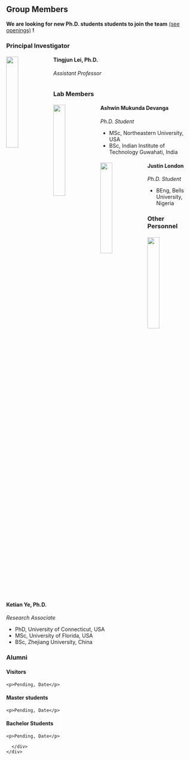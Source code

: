 

<div class="container-fluid">
      <div class="row">
        <div id="gridid" class="col-sm-12">
  <p>&nbsp;</p>

<h2 id="group-members">Group Members</h2>

<p><strong>We are looking for new Ph.D. students students to join the team</strong> <a href="/vacancies">(see openings)</a> <strong>!</strong></p>

<h3 id="principal-investigator">Principal Investigator</h3>

<div class="row">

  <div class="col-sm-6 clearfix">
    <p><img src="/images/teampic/ava_JZ.jpg" class="img-responsive" width="25%" style="float: left"></p>
    <h4>Tingjun Lei, Ph.D.</h4>
    <p><i>Assistant Professor </i></p>
    <ul style="overflow: hidden">
   </ul>
  </div>

</div>

<h3 id="lab-members">Lab Members</h3>

<div class="row">

  <div class="col-sm-6 clearfix">
    <p><img src="/images/teampic/ava_MA.JPG" class="img-responsive" width="25%" style="float: left"></p>
    <h4>Ashwin Mukunda Devanga</h4>
    <p><i>Ph.D. Student </i></p>
    <ul style="overflow: hidden">

  <li> MSc, Northeastern University, USA </li>
  <li> BSc, Indian Institute of Technology Guwahati, India </li>
  
  </ul>
  </div>


  <div class="col-sm-6 clearfix">
    <p><img src="/images/teampic/ava_IU.png" class="img-responsive" width="25%" style="float: left"></p>
    <h4>Justin London</h4>
    <p><i>Ph.D. Student </i></p>
    <ul style="overflow: hidden">
  
  <li> BEng, Bells University, Nigeria </li>
  
  </ul>
  </div>

</div>

</div>

<h3 id="other-personnel">Other Personnel</h3>

<div class="row">

  <div class="col-sm-6 clearfix">
    <p><img src="/images/teampic/ava_FL.png" class="img-responsive" width="25%" style="float: left"></p>
    <h4>Ketian Ye, Ph.D.</h4>
    <p><i>Research Associate </i></p>
    <ul style="overflow: hidden">
  
  <li> PhD, University of Connecticut, USA </li>
  <li> MSc, University of Florida, USA  </li>
  <li> BSc, Zhejiang University, China </li>
  

  

  

  </ul>
  </div>

</div>

<h3 id="alumni">Alumni</h3>
<div class="row">

  <div class="col-sm-4 clearfix">
    <h4>Visitors</h4>

    <p>Pending, Date</p>

  </div>

  <div class="col-sm-4 clearfix">
    <h4>Master students</h4>

    <p>Pending, Date</p>

  </div>

  <div class="col-sm-4 clearfix">
    <h4>Bachelor Students</h4>

    <p>Pending, Date</p>

  </div>

</div>

</div>

      </div>
    </div>
